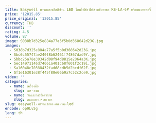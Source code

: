 ```yaml
---
title: Easywell ทารกแรกเกิดดีซ่าน LED โคมไฟส่องไฟสําหรับทารก KS-LA-6P พร้อมแบตเตอรี่
price: '12015.85'
price_original: '12015.85'
currency: THB
discount: ''
rating: 4.5
volume: 87
image: S038b7d325e884a77a5f5b0d368642d23G.jpg
images:
  - S038b7d325e884a77a5f5b0d368642d23G.jpg
  - Sbc6c55747ae240f8b62461f74867dad9Y.jpg
  - Sbbc25a78e30342d08f94d8815e2064a3K.jpg
  - Sec14971146d74661a401c68f601f2c19i.jpg
  - Sa16048e70388432fad68cdb5d2bcdf62F.jpg
  - Sf1e16301e38f445f80e66b9a7c52c2ce9.jpg
video: ''
categories:
  - name: เครื่องมือ
    slug: เคร-องม
  - name: วัดและการวิเคราะห์
    slug: ดและการว-เคราะห
slug: easywell-ทารกแรกเก-ดด-าน-led
encode: op9Lv5g
lang: th
---
```

  